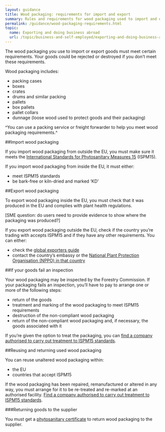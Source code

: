 ```yaml
---
layout: guidance
title: Wood packaging: requirements for import and export
summary: Rules and requirements for wood packaging used to import and export goods, including wooden crates, drums and pallets.
permalink: /guidance/wood-packaging-requirements.html
topic:
  name: Exporting and doing business abroad
  url: /topic/business-and-self-employed/exporting-and-doing-business-abroad.html
---
```


The wood packaging you use to import or export goods must meet certain requirements. Your goods could be rejected or destroyed if you don’t meet these requirements.

Wood packaging includes:

- packing cases
- boxes
- crates
- drums and similar packing
- pallets
- box pallets
- pallet collars
- dunnage (loose wood used to protect goods and their packaging)

^You can use a packing service or freight forwarder to help you meet wood packaging requirements.^

##Import wood packaging

If you import wood packaging from outside the EU, you must make sure it meets the [International Standards for Phytosanitary Measures 15](http://www.forestry.gov.uk/pdf/fcph004.pdf/$file/fcph004.pdf) (ISPM15). 

If you import wood packaging from inside the EU, it must either:

- meet ISPM15 standards 
- be bark-free or kiln-dried and marked ‘KD’

##Export wood packaging

To export wood packaging inside the EU, you must check that it was produced in the EU and complies with plant health regulations.

[SME question: do users need to provide evidence to show where the packaging was produced?]

If you export wood packaging outside the EU, check if the country you’re trading with accepts ISPM15 and if they have any other requirements. You can either:

- check the [global exporters guide](http://www.timcon.org/ISPM15/ISPM15GlobalGuide.asp)
- contact the country’s embassy or the [National Plant Protection Organisation (NPPO) in that country](https://www.ippc.int/en/partners/regional-plant-protection-organizations) 

##If your goods fail an inspection

Your wood packaging may be inspected by the Forestry Commission. If your packaging fails an inspection, you’ll have to pay to arrange one or more of the following steps:

- return of the goods
- treatment and marking of the wood packaging to meet ISPM15 requirements
- destruction of the non-compliant wood packaging
- return of the non-compliant wood packaging and, if necessary, the goods associated with it

If you’re given the option to treat the packaging, you can [find a company authorised to carry out treatment to ISPM15 standards](http://www.timcon.org/FindASupplier/Default.asp).

##Reusing and returning used wood packaging

You can reuse unaltered wood packaging within:

- the EU
- countries that accept ISPM15 

If the wood packaging has been repaired, remanufactured or altered in any way, you must arrange for it to be re-treated and re-marked at an authorised facility. [Find a company authorised to carry out treatment to ISPM15 standards](http://www.timcon.org/FindASupplier/Default.asp).

###Returning goods to the supplier

You must get a [phytosanitary certificate](http://www.forestry.gov.uk/forestry/infd-5cmggk) to return wood packaging to the supplier. 
